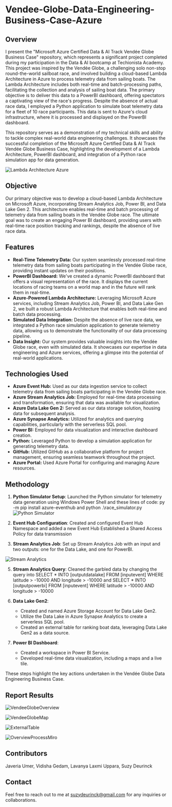 # Vendee-Globe-Data-Engineering-Business-Case-Azure

## Overview
I present the "Microsoft Azure Certified Data & AI Track Vendée Globe Business Case" repository, which represents a significant project completed during my participation in the Data & AI bootcamp at Techionista Academy. This project was inspired by the Vendée Globe, a challenging solo non-stop round-the-world sailboat race, and involved building a cloud-based Lambda Architecture in Azure to process telemetry data from sailing boats. The Lambda Architecture includes both real-time and batch-processing paths, facilitating the collection and analysis of sailing boat data. The primary objective is to deliver this data to a PowerBI dashboard, offering spectators a captivating view of the race's progress. Despite the absence of actual race data, I employed a Python application to simulate boat telemetry data for a fleet of 10 race participants. This data is sent to Azure's cloud infrastructure, where it is processed and displayed on the PowerBI dashboard.

This repository serves as a demonstration of my technical skills and ability to tackle complex real-world data engineering challenges. It showcases the successful completion of the Microsoft Azure Certified Data & AI Track Vendée Globe Business Case, highlighting the development of a Lambda Architecture, PowerBI dashboard, and integration of a Python race simulation app for data generation.

![Lambda Architecture Azure](https://github.com/suzydeurinck/Vendee-Globe-Data-Engineering-Business-Case-Azure/blob/b34b48804549bad9369d92f5edc31ce1ea3f8b98/LambdaArchitectureAzure.png)

## Objective
Our primary objective was to develop a cloud-based Lambda Architecture on Microsoft Azure, incorporating Stream Analytics Job, Power BI, and Data Lake Gen 2. This architecture enables real-time and batch processing of telemetry data from sailing boats in the Vendée Globe race. The ultimate goal was to create an engaging Power BI dashboard, providing users with real-time race position tracking and rankings, despite the absence of live race data.

## Features
- **Real-Time Telemetry Data:** Our system seamlessly processed real-time telemetry data from sailing boats participating in the Vendée Globe race, providing instant updates on their positions.
- **PowerBI Dashboard:** We've created a dynamic PowerBI dashboard that offers a visual representation of the race. It displays the current locations of racing teams on a world map and in the future will rank them in real-time.
- **Azure-Powered Lambda Architecture:** Leveraging Microsoft Azure services, including Stream Analytics Job, Power BI, and Data Lake Gen 2, we built a robust Lambda Architecture that enables both real-time and batch data processing.
- **Simulated Data Integration:** Despite the absence of live race data, we integrated a Python race simulation application to generate telemetry data, allowing us to demonstrate the functionality of our data processing pipeline.
- **Data Insight:** Our system provides valuable insights into the Vendée Globe race, even with simulated data. It showcases our expertise in data engineering and Azure services, offering a glimpse into the potential of real-world applications.

## Technologies Used
- **Azure Event Hub:** Used as our data ingestion service to collect telemetry data from sailing boats participating in the Vendée Globe race.
- **Azure Stream Analytics Job:** Employed for real-time data processing and transformation, ensuring that data was available for visualization.
- **Azure Data Lake Gen 2:** Served as our data storage solution, housing data for subsequent analysis.
- **Azure Synapse Analytics:** Utilized for analytics and querying capabilities, particularly with the serverless SQL pool.
- **Power BI:** Employed for data visualization and interactive dashboard creation.
- **Python:** Leveraged Python to develop a simulation application for generating telemetry data.
- **GitHub:** Utilized GitHub as a collaborative platform for project management, ensuring seamless teamwork throughout the project.
- **Azure Portal:** Used Azure Portal for configuring and managing Azure resources.

## Methodology
1. **Python Simulator Setup**:
Launched the Python simulator for telemetry data generation using Windows Power Shell and these lines of code:
     py -m pip install azure-eventhub and python .\race_simulator.py
![Python Simulator](https://github.com/suzydeurinck/Vendee-Globe-Data-Engineering-Business-Case-Azure/blob/1015b15241b38b13fe8f8cb1319a7a7a75f459fe/PythonSimulator.png)

2. **Event Hub Configuration**:
Created and configured Event Hub Namespace and added a new Event Hub
Established a Shared Access Policy for data transmission

3. **Stream Analytics Job**:
Set up Stream Analytics Job with an input and two outputs: one for the Data Lake, and one for PowerBI.

![Stream Analytics](https://github.com/suzydeurinck/Vendee-Globe-Data-Engineering-Business-Case-Azure/blob/ecd362348afac3d25bc2d49f277b3970dac2e30a/StreamAnalytics.png)

5. **Stream Analytics Query**:
Cleaned the garbled data by changing the query into
SELECT
    *
INTO
    [outputdatalake]
FROM
    [inputevent]
WHERE latitude > -10000 AND longitude > -10000 and SELECT *
INTO
    [outputpowerbi]
FROM
    [inputevent]
    WHERE latitude > -10000 AND longitude > -10000

6. **Data Lake Gen2**:
   - Created and named Azure Storage Account for Data Lake Gen2.
   - Utilize the Data Lake in Azure Synapse Analytics to create a serverless SQL pool.
   - Created an external table for ranking boat data, leveraging Data Lake Gen2 as a data source.

7. **Power BI Dashboard**:
   - Created a workspace in Power BI Service.
   - Developed real-time data visualization, including a maps and a live tile.

These steps highlight the key actions undertaken in the Vendée Globe Data Engineering Business Case.

## Report Results

![VendeeGlobeOverview](https://github.com/suzydeurinck/Vendee-Globe-Data-Engineering-Business-Case-Azure/blob/e7c9dd0970dc87455ba7f1085d0ecebe49758f70/ReportGlobeVendee.png)

![VendeeGlobeMap](https://github.com/suzydeurinck/Vendee-Globe-Data-Engineering-Business-Case-Azure/blob/e1f20a30149192c2c4cb581dda29755945703bc4/VendeeGlobeMap.png)

![ExternalTable](https://github.com/suzydeurinck/Vendee-Globe-Data-Engineering-Business-Case-Azure/blob/e1f20a30149192c2c4cb581dda29755945703bc4/ExternalTable.png)

![OverviewProcessMiro](https://github.com/suzydeurinck/Vendee-Globe-Data-Engineering-Business-Case-Azure/blob/e9967f8e5726cea6d55b08d85ddda41e8641cd7c/OverviewProcessMiro.png)

## Contributors
Javeria Umer, Vidisha Gedam, Lavanya Laxmi Uppara, Suzy Deurinck

## Contact
Feel free to reach out to me at suzydeurinck@gmail.com for any inquiries or collaborations.

